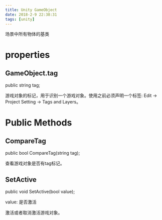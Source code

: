 ```yaml
---
title: Unity GameObject
date: 2018-2-9 22:38:31
tags: [unity]
---
```



场景中所有物体的基类

# properties
## GameObject.tag

public string tag;

游戏对象的标记，用于识别一个游戏对象。使用之前必须声明一个标签: Edit -> Project Setting -> Tags and Layers。

# Public Methods
## CompareTag

public bool CompareTag(string tag);

查看游戏对象是否有tag标记。

## SetActive

public void SetActive(bool value);

value: 是否激活

激活或者取消激活游戏对象。
